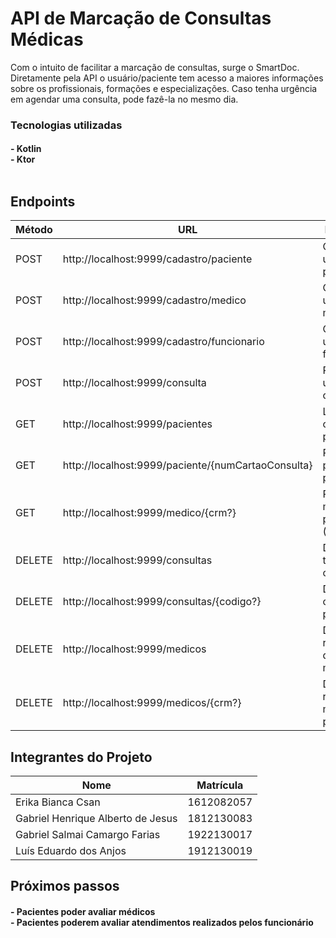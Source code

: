 # API de Marcação de Consultas Médicas

<p>
Com o intuito de facilitar a marcação de consultas, surge o SmartDoc. 
Diretamente pela API o usuário/paciente tem acesso a maiores informações sobre os profissionais, formações e especializações. Caso tenha urgência em agendar uma consulta, pode fazê-la no mesmo dia.
<p>

### Tecnologias utilizadas

<h4><b> 
- Kotlin <br>
- Ktor <br> <br>
</b></h4>

## Endpoints

| Método | URL                                                | Descrição                            |
| ------ | -------------------------------------------------- | ------------------------------------ |
| POST   | http://localhost:9999/cadastro/paciente            | Cadastra um paciente.                |
| POST   | http://localhost:9999/cadastro/medico              | Cadastra um médico.                  |
| POST   | http://localhost:9999/cadastro/funcionario         | Cadastra um funcionario              |
| POST   | http://localhost:9999/consulta                     | Registra uma consulta                |
| GET    | http://localhost:9999/pacientes                    | Lista todos os pacientes             |
| GET    | http://localhost:9999/paciente/{numCartaoConsulta} | Procura paciente por id              |
| GET    | http://localhost:9999/medico/{crm?}                | Procurar médicos por id (CRM)        |
| DELETE | http://localhost:9999/consultas                    | Deleta todas as consultas            |
| DELETE | http://localhost:9999/consultas/{codigo?}          | Deleta a consultas por id            |
| DELETE | http://localhost:9999/medicos                      | Deleta registros de todo os médicos. |
| DELETE | http://localhost:9999/medicos/{crm?}               | Deleta registro de médicos por id    |

## Integrantes do Projeto

| Nome                              | Matrícula  |
| --------------------------------- | ---------- |
| Erika Bianca Csan                 | 1612082057 |
| Gabriel Henrique Alberto de Jesus | 1812130083 |
| Gabriel Salmai Camargo Farias     | 1922130017 |
| Luís Eduardo dos Anjos            | 1912130019 |

## Próximos passos

<h4><b> 
- Pacientes poder avaliar médicos <br>
- Pacientes poderem avaliar atendimentos realizados pelos funcionário <br>
</b></h4>
